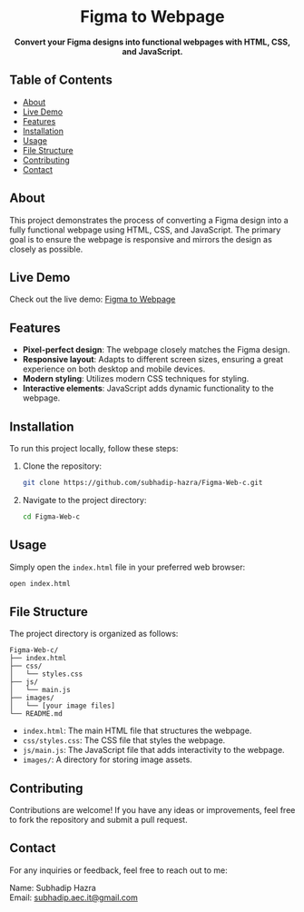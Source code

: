 <h1 align="center">Figma to Webpage</h1>

<p align="center">
  <strong>Convert your Figma designs into functional webpages with HTML, CSS, and JavaScript.</strong>
</p>

## Table of Contents
- [About](#about)
- [Live Demo](#live-demo)
- [Features](#features)
- [Installation](#installation)
- [Usage](#usage)
- [File Structure](#file-structure)
- [Contributing](#contributing)
- [Contact](#contact)

## About
This project demonstrates the process of converting a Figma design into a fully functional webpage using HTML, CSS, and JavaScript. The primary goal is to ensure the webpage is responsive and mirrors the design as closely as possible.

## Live Demo
Check out the live demo: [Figma to Webpage](https://subhadip-hazra.github.io/Figma-Web-c/)

## Features
- **Pixel-perfect design**: The webpage closely matches the Figma design.
- **Responsive layout**: Adapts to different screen sizes, ensuring a great experience on both desktop and mobile devices.
- **Modern styling**: Utilizes modern CSS techniques for styling.
- **Interactive elements**: JavaScript adds dynamic functionality to the webpage.

## Installation
To run this project locally, follow these steps:

1. Clone the repository:
   ```bash
   git clone https://github.com/subhadip-hazra/Figma-Web-c.git
   ```
2. Navigate to the project directory:
   ```bash
   cd Figma-Web-c
   ```

## Usage
Simply open the `index.html` file in your preferred web browser:
```bash
open index.html
```

## File Structure
The project directory is organized as follows:
```
Figma-Web-c/
├── index.html
├── css/
│   └── styles.css
├── js/
│   └── main.js
├── images/
│   └── [your image files]
└── README.md
```

- `index.html`: The main HTML file that structures the webpage.
- `css/styles.css`: The CSS file that styles the webpage.
- `js/main.js`: The JavaScript file that adds interactivity to the webpage.
- `images/`: A directory for storing image assets.

## Contributing
Contributions are welcome! If you have any ideas or improvements, feel free to fork the repository and submit a pull request.

## Contact
For any inquiries or feedback, feel free to reach out to me:

Name: Subhadip Hazra  
Email: [subhadip.aec.it@gmail.com](mailto:subhadip.aec.it@gmail.com)
